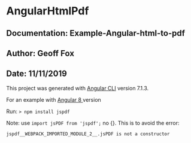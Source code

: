 # AngularHtmlPdf

## Documentation: Example-Angular-html-to-pdf
## Author: Geoff Fox
## Date: 11/11/2019

This project was generated with [Angular CLI](https://github.com/angular/angular-cli) version 7.1.3.

For an example with [Angular 8 ](https://stackblitz.com/edit/angular-html-to-pdf-example-answer?file=src%2Fapp%2Fapp.component.ts) version

Run: ``` > npm install jspdf ```

Note: use ```import jsPDF from 'jspdf';``` no {}. This is to avoid the error:

``` jspdf__WEBPACK_IMPORTED_MODULE_2__.jsPDF is not a constructor ```